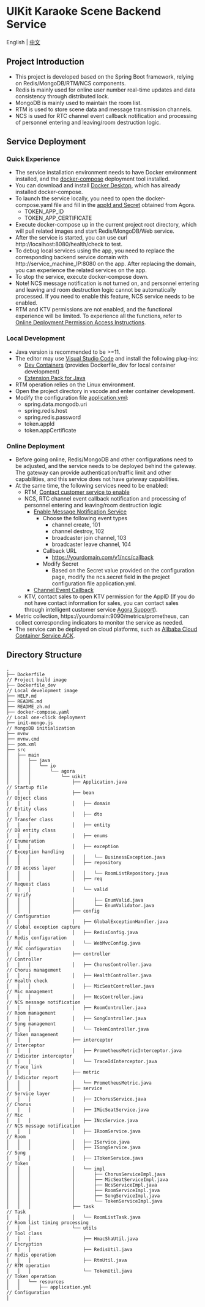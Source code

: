 # UIKit Karaoke Scene Backend Service
English | [中文](README_zh.md)
## Project Introduction
- This project is developed based on the Spring Boot framework, relying on Redis/MongoDB/RTM/NCS components.
- Redis is mainly used for online user number real-time updates and data consistency through distributed lock.
- MongoDB is mainly used to maintain the room list.
- RTM is used to store scene data and message transmission channels.
- NCS is used for RTC channel event callback notification and processing of personnel entering and leaving/room destruction logic.

## Service Deployment
### Quick Experience
- The service installation environment needs to have Docker environment installed, and the [docker-compose](https://docs.docker.com/compose/) deployment tool installed.
- You can download and install [Docker Desktop](https://www.docker.com/products/docker-desktop/), which has already installed docker-compose.
- To launch the service locally, you need to open the docker-compose.yaml file and fill in the [appId and Secret](https://docs.agora.io/en/video-calling/reference/manage-agora-account?platform=android#get-the-app-id) obtained from Agora.
    - TOKEN_APP_ID
    - TOKEN_APP_CERTIFICATE
- Execute docker-compose up in the current project root directory, which will pull related images and start Redis/MongoDB/Web service.
- After the service is started, you can use curl http://localhost:8080/health/check to test.
- To debug local services using the app, you need to replace the corresponding backend service domain with http://service_machine_IP:8080 on the app. After replacing the domain, you can experience the related services on the app.
- To stop the service, execute docker-compose down.
- Note! NCS message notification is not turned on, and personnel entering and leaving and room destruction logic cannot be automatically processed. If you need to enable this feature, NCS service needs to be enabled.
- RTM and KTV permissions are not enabled, and the functional experience will be limited. To experience all the functions, refer to [Online Deployment Permission Access Instructions](#online-deployment).

### Local Development
- Java version is recommended to be >=11.
- The editor may use [Visual Studio Code](https://code.visualstudio.com/) and install the following plug-ins:
    - [Dev Containers](https://marketplace.visualstudio.com/items?itemName=ms-vscode-remote.remote-containers) (provides Dockerfile_dev for local container development)
    - [Extension Pack for Java](https://marketplace.visualstudio.com/items?itemName=vscjava.vscode-java-pack)
- RTM operation relies on the Linux environment.
- Open the project directory in vscode and enter container development.
- Modify the configuration file [application.yml](src/main/resources/application.yml):
    - spring.data.mongodb.uri
    - spring.redis.host
    - spring.redis.password
    - token.appId
    - token.appCertificate

### Online Deployment
- Before going online, Redis/MongoDB and other configurations need to be adjusted, and the service needs to be deployed behind the gateway. The gateway can provide authentication/traffic limit and other capabilities, and this service does not have gateway capabilities.
- At the same time, the following services need to be enabled:
    - RTM, [Contact customer service to enable](https://www.agora.io)
    - NCS, RTC channel event callback notification and processing of personnel entering and leaving/room destruction logic
        - [Enable Message Notification Service](https://docs-beta.agora.io/en/video-calling/develop/receive-notifications?platform=android#enable-notifications)
            - Choose the following event types
                - channel create, 101
                - channel destroy, 102
                - broadcaster join channel, 103
                - broadcaster leave channel, 104
            - Callback URL
                - https://yourdomain.com/v1/ncs/callback
            - Modify Secret
                - Based on the Secret value provided on the configuration page, modify the ncs.secret field in the project configuration file application.yml.
        - [Channel Event Callback](https://docs-beta.agora.io/en/video-calling/develop/receive-notifications?platform=android#channel-events)
    - KTV, contact sales to open KTV permission for the AppID (If you do not have contact information for sales, you can contact sales through intelligent customer service [Agora Support](https://agora-ticket.agora.io/)).
- Metric collection, https://yourdomain:9090/metrics/prometheus, can collect corresponding indicators to monitor the service as needed.
- The service can be deployed on cloud platforms, such as [Alibaba Cloud Container Service ACK](https://www.alibabacloud.com/en/product/kubernetes).

## Directory Structure
```
.
├── Dockerfile                                                          // Project build image
├── Dockerfile_dev                                                      // Local development image
├── HELP.md
├── README.md
├── README_zh.md
├── docker-compose.yaml                                                 // Local one-click deployment
├── init-mongo.js                                                       // MongoDB initialization
├── mvnw
├── mvnw.cmd
├── pom.xml
├── src
│   ├── main
│   │   ├── java
│   │   │   └── io
│   │   │       └── agora
│   │   │           └── uikit
│   │   │               ├── Application.java                            // Startup file
│   │   │               ├── bean                                        // Object class
│   │   │               │   ├── domain                                  // Entity class
│   │   │               │   ├── dto                                     // Transfer class
│   │   │               │   ├── entity                                  // DB entity class
│   │   │               │   ├── enums                                   // Enumeration
│   │   │               │   ├── exception                               // Exception handling
│   │   │               │   │   └── BusinessException.java
│   │   │               │   ├── repository                              // DB access layer
│   │   │               │   │   └── RoomListRepository.java
│   │   │               │   ├── req                                     // Request class
│   │   │               │   └── valid                                   // Verify
│   │   │               │       ├── EnumValid.java
│   │   │               │       └── EnumValidator.java
│   │   │               ├── config                                      // Configuration
│   │   │               │   ├── GlobalExceptionHandler.java             // Global exception capture
│   │   │               │   ├── RedisConfig.java                        // Redis configuration
│   │   │               │   └── WebMvcConfig.java                       // MVC configuration
│   │   │               ├── controller                                  // Controller
│   │   │               │   ├── ChorusController.java                   // Chorus management
│   │   │               │   ├── HealthController.java                   // Health check
│   │   │               │   ├── MicSeatController.java                  // Mic management
│   │   │               │   ├── NcsController.java                      // NCS message notification
│   │   │               │   ├── RoomController.java                     // Room management
│   │   │               │   ├── SongController.java                     // Song management
│   │   │               │   └── TokenController.java                    // Token management
│   │   │               ├── interceptor                                 // Interceptor
│   │   │               │   ├── PrometheusMetricInterceptor.java        // Indicator interceptor
│   │   │               │   └── TraceIdInterceptor.java                 // Trace link
│   │   │               ├── metric                                      // Indicator report
│   │   │               │   └── PrometheusMetric.java
│   │   │               ├── service                                     // Service layer
│   │   │               │   ├── IChorusService.java                     // Chorus
│   │   │               │   ├── IMicSeatService.java                    // Mic
│   │   │               │   ├── INcsService.java                        // NCS message notification
│   │   │               │   ├── IRoomService.java                       // Room
│   │   │               │   ├── IService.java
│   │   │               │   ├── ISongService.java                       // Song
│   │   │               │   ├── ITokenService.java                      // Token
│   │   │               │   └── impl
│   │   │               │       ├── ChorusServiceImpl.java
│   │   │               │       ├── MicSeatServiceImpl.java
│   │   │               │       ├── NcsServiceImpl.java
│   │   │               │       ├── RoomServiceImpl.java
│   │   │               │       ├── SongServiceImpl.java
│   │   │               │       └── TokenServiceImpl.java
│   │   │               ├── task                                        // Task
│   │   │               │   └── RoomListTask.java                       // Room list timing processing
│   │   │               └── utils                                       // Tool class
│   │   │                   ├── HmacShaUtil.java                        // Encryption
│   │   │                   ├── RedisUtil.java                          // Redis operation
│   │   │                   ├── RtmUtil.java                            // RTM operation
│   │   │                   └── TokenUtil.java                          // Token operation
│   │   └── resources
│   │       ├── application.yml                                         // Configuration
│